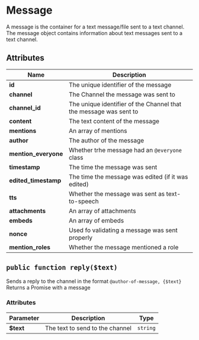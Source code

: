 # Message

A message is the container for a text message/file sent to a text channel.
The message object contains information about text messages sent to a text channel.

## Attributes

| Name                  | Description                                                           |
| --------------------- | --------------------------------------------------------------------- |
| **id**                | The unique identifier of the message                                  |
| **channel**           | The Channel the message was sent to                                   |
| **channel_id**        | The unique identifier of the Channel that the message was sent to     |
| **content**           | The text content of the message                                       |
| **mentions**          | An array of mentions                                                  |
| **author**            | The author of the message                                             |
| **mention_everyone**  | Whether trhe message had an `@everyone` class                         |
| **timestamp**         | The time the message was sent                                         |
| **edited_timestamp**  | The time the message was edited (if it was edited)                    |
| **tts**               | Whether the message was sent as text-to-speech                        |
| **attachments**       | An array of attachments                                               |
| **embeds**            | An array of embeds                                                    |
| **nonce**             | Used fo validating a message was sent properly                        |
| **mention_roles**     | Whether the message mentioned a role                                  |

## `public function reply($text)`

Sends a reply to the channel in the format `@author-of-message, {$text}`
Returns a Promise with a message

### Attributes

| Parameter             | Description                      | Type           |
| --------------------- | -------------------------------- | -------------- |
| **$text**             | The text to send to the channel  | `string`       |
